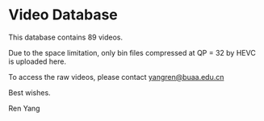 # Video Database 

This database contains 89 videos.

Due to the space limitation, only bin files compressed at QP = 32 by HEVC is uploaded here.

To access the raw videos, please contact yangren@buaa.edu.cn

Best wishes.

Ren Yang
